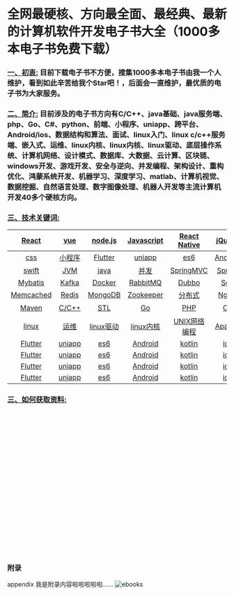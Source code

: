 # 全网最硬核、方向最全面、最经典、最新的计算机软件开发电子书大全（1000多本电子书免费下载）
### [一、初衷:](#fz) <a id="fz" > 目前下载电子书不方便，搜集1000多本电子书由我一个人维护，看到如此辛苦给我个**Star**吧！，后面会一直维护，最优质的电子书为大家服务。</a>

### [二、简介:](#jj) <a id="jj" > 目前涉及的电子书方向有C/C++、java基础、java服务端、php、Go、C#、python、前端、小程序、uniapp、跨平台、Android/ios、数据结构和算法、面试、linux入门、linux c/c++服务端、嵌入式、运维、linux内核、linux内核、linux驱动、底层操作系统、计算机网络、设计模式、数据库、大数据、云计算、区块链、windows开发、游戏开发、安全与逆向、并发编程、架构设计、重构优化、鸿蒙系统开发、机器学习、深度学习、matlab、计算机视觉、数据挖掘、自然语言处理、数字图像处理、机器人开发等主流计算机开发40多个硬核方向。</a>
### [三、技术关键词:](#jsgjc) <a id="jsgjc" ></a>

| [React](#jj) | [vue](#jj) | [node.js](#jj) | [Javascript](#jj) | [React Native](#jj) | [jQuery](#jj) | [AngularJs](#jj) | [html](#jj) | 
| :--: | :--: |:--: | :--: |:--: | :--: |:--: | :--: |
| [css](#jj) |[小程序](#jj)| [Flutter](#jj)  | [uniapp](#jj) |[es6](#jj) |[Android](#jj) |[kotlin](#jj) | [ios](#jj) | 
| [swift](#jj) | [JVM](#jj)  |[java](#jj) | [并发](#jj)| [SpringMVC](#jj) |[Spring](#jj) |[SpringBoot](#jj) |[Spring Cloud](#jj) |
| [Mybatis](#jj) |[Kafka](#jj) |[Docker](#jj) |[RabbitMQ](#jj) |[Dubbo](#jj) | [Solr](#jj)| [Lucene](#jj)  | [Elasticsearch](#jj) |
| [Memcached](#jj) |[Redis](#jj) |[MongoDB](#jj) |[Zookeeper](#jj) |[分布式](#jj) |[Nginx](#jj) |[Kubenetes](#jj) |[Netty](#jj)  |
|  [Maven](#jj) |[C/C++](#jj) |[STL](#jj) |[Go](#jj) | [PHP](#jj) | [C#](#jj) |[数据结构](#jj) |[算法](#jj)  | 
| [linux](#jj)  | [运维](#jj) |[linux驱动](#jj) |[linux内核](#jj) |[UNIX网络编程](#jj) | [Apache](#jj) | [swift](#jj) |[ios](#jj) |
| [Flutter](#jj)  | [uniapp](#jj) |[es6](#jj) |[Android](#jj) |[kotlin](#jj) | [ios](#jj) | [swift](#jj) |[ios](#jj) |
| [Flutter](#jj)  | [uniapp](#jj) |[es6](#jj) |[Android](#jj) |[kotlin](#jj) | [ios](#jj) | [swift](#jj) |[ios](#jj) |
| [Flutter](#jj)  | [uniapp](#jj) |[es6](#jj) |[Android](#jj) |[kotlin](#jj) | [ios](#jj) | [swift](#jj) |[ios](#jj) |
| [Flutter](#jj)  | [uniapp](#jj) |[es6](#jj) |[Android](#jj) |[kotlin](#jj) | [ios](#jj) | [swift](#jj) |[ios](#jj) |

### [三、如何获取资料:](#rhhqzl) <a id="rhhqzl" ></a>

 


<br><br><br><br><br><br><br><br><br><br><br><br><br><br><br><br><br><br><br>

### <a id="appendix" >附录</a>






 appendix
我是附录内容啦啦啦啦啦……
![ebooks](https://user-images.githubusercontent.com/14906970/143410747-c7663cba-4441-4561-bfe5-d57322aa2ebe.png)
